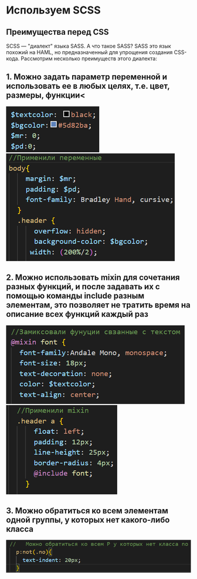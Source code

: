 # Используем SCSS

## Преимущества перед CSS

SCSS — "диалект" языка SASS. А что такое SASS? SASS это язык похожий на HAML, но предназначенный для упрощения создания CSS-кода. Рассмотрим несколько преимуществ 
этого диалекта:

## 1. Можно задать параметр переменной и использовать ее в любых целях, т.е. цвет, размеры, функции<
![Преимущество 1](./img/Screenshot_2.png)<br>
![Пример](./img/Screenshot_4.png)


## 2. Можно использовать mixin для сочетания разных функций, и после задавать их c помощью команды include разным элементам, это позволяет не тратить время на описание всех функций каждый раз<br>
![Преимущество 2](./img/Screenshot_3.png)<br>
![Пример](./img/Screenshot_1.png)

## 3. Можно обратиться ко всем элементам одной группы, у которых нет какого-либо класса 
![Преимущество 3](./img/Screenshot_5.png)
